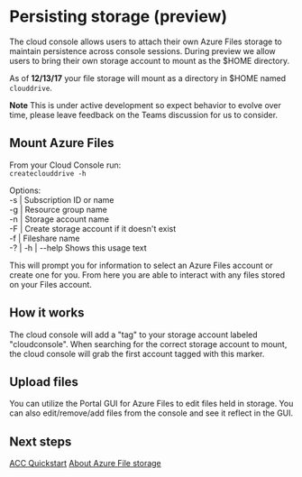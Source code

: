 # Persisting storage (preview)
The cloud console allows users to attach their own Azure Files storage to maintain persistence across console sessions. 
During preview we allow users to bring their own storage account to mount as the $HOME directory.

As of **12/13/17** your file storage will mount as a directory in $HOME named `clouddrive`.

**Note** This is under active development so expect behavior to evolve over time, please leave feedback on the Teams discussion for us to consider.

## Mount Azure Files
From your Cloud Console run: <br>
`createclouddrive -h`

Options: <br>
  -s | Subscription ID or name <br>
  -g | Resource group name <br>
  -n | Storage account name <br>
  -F | Create storage account if it doesn't exist <br>
  -f | Fileshare name <br>
  -? | -h | --help Shows this usage text <br>

This will prompt you for information to select an Azure Files account or create one for you. 
From here you are able to interact with any files stored on your Files account.

## How it works
The cloud console will add a "tag" to your storage account labeled "cloudconsole". 
When searching for the correct storage account to mount, the cloud console will grab the first account tagged with this marker.

## Upload files
You can utilize the Portal GUI for Azure Files to edit files held in storage. You can also edit/remove/add files from the console and see it reflect in the GUI.

## Next steps
[ACC Quickstart](../Get-started/acc-quickstart.md)
[About Azure File storage](https://docs.microsoft.com/en-us/azure/storage/storage-introduction#file-storage)